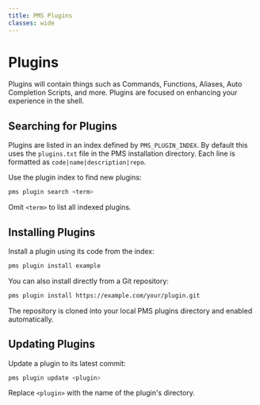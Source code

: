 ```yaml
---
title: PMS Plugins
classes: wide
---
```


# Plugins

Plugins will contain things such as Commands, Functions, Aliases, Auto Completion Scripts, and more.
Plugins are focused on enhancing your experience in the shell.

## Searching for Plugins

Plugins are listed in an index defined by `PMS_PLUGIN_INDEX`. By default this
uses the `plugins.txt` file in the PMS installation directory. Each line is
formatted as `code|name|description|repo`.

Use the plugin index to find new plugins:

```sh
pms plugin search <term>
```

Omit `<term>` to list all indexed plugins.

## Installing Plugins

Install a plugin using its code from the index:

```sh
pms plugin install example
```

You can also install directly from a Git repository:

```sh
pms plugin install https://example.com/your/plugin.git
```

The repository is cloned into your local PMS plugins directory and enabled automatically.

## Updating Plugins

Update a plugin to its latest commit:

```sh
pms plugin update <plugin>
```

Replace `<plugin>` with the name of the plugin's directory.
